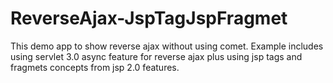 ReverseAjax-JspTagJspFragmet
============================

This demo app to show reverse ajax without using comet. Example includes using servlet 3.0 async feature for reverse ajax plus using jsp tags and fragmets concepts from jsp 2.0 features.
